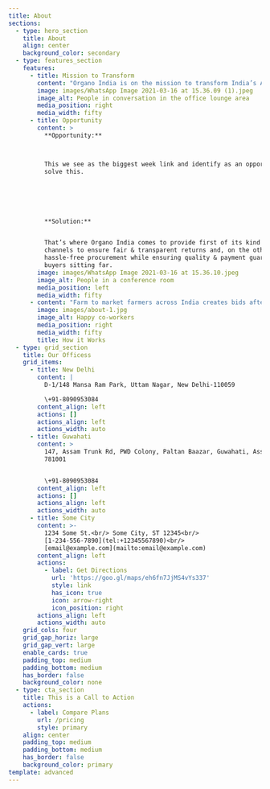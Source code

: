 ```yaml
---
title: About
sections:
  - type: hero_section
    title: About
    align: center
    background_color: secondary
  - type: features_section
    features:
      - title: Mission to Transform
        content: "Organo India is on the mission to transform India’s Agri ecosystem digitally while ensuring transparent & fair returns to farmers & hassle-free bulk buying of Agri produce for bulk buyers Across India.\n\n\n\n\nVision: Transform Agri to Highest-paying profession for all Agri stakeholders, especially farmers\n\nMission:\_ Provide Best class technology, Farmgate value addition, Create a Robust end to end supply chain.\n\n**USP: **Standardization at farm gate & hassle-free procurement\n"
        image: images/WhatsApp Image 2021-03-16 at 15.36.09 (1).jpeg
        image_alt: People in conversation in the office lounge area
        media_position: right
        media_width: fifty
      - title: Opportunity
        content: >
          **Opportunity:**



          This we see as the biggest week link and identify as an opportunity to
          solve this.






          **Solution:**


          That’s where Organo India comes to provide first of its kind formal
          channels to ensure fair & transparent returns and, on the other hand,
          hassle-free procurement while ensuring quality & payment guarantee to
          buyers sitting far.
        image: images/WhatsApp Image 2021-03-16 at 15.36.10.jpeg
        image_alt: People in a conference room
        media_position: left
        media_width: fifty
      - content: "Farm to market farmers across India creates bids after harvest on our platform, with MSP.\n\nOur team performs the quality check, ensure the quality of material and upload all info with image, COA & videos online.\n\nPotential buyers from across the nation bid on the produce\n\nFarmer get notified of the highest bid, and he can choose to accept or reject,\n\n\_if the farmer accept, the buyer notified and promoted to pay a small deposit and choose the delivery method\n\nWe bring the material to a common value addition centre for quality improvement.\n\nWe complete the supply chain and deliver material to the buyer doorstep.\n"
        image: images/about-1.jpg
        image_alt: Happy co-workers
        media_position: right
        media_width: fifty
        title: How it Works
  - type: grid_section
    title: Our Officess
    grid_items:
      - title: New Delhi
        content: |
          D-1/148 Mansa Ram Park, Uttam Nagar, New Delhi-110059

          \+91-8090953084
        content_align: left
        actions: []
        actions_align: left
        actions_width: auto
      - title: Guwahati
        content: >
          147, Assam Trunk Rd, PWD Colony, Paltan Baazar, Guwahati, Assam
          781001 


          \+91-8090953084
        content_align: left
        actions: []
        actions_align: left
        actions_width: auto
      - title: Some City
        content: >-
          1234 Some St.<br/> Some City, ST 12345<br/>
          [1-234-556-7890](tel:+12345567890)<br/>
          [email@example.com](mailto:email@example.com)
        content_align: left
        actions:
          - label: Get Directions
            url: 'https://goo.gl/maps/eh6fn7JjMS4vYs337'
            style: link
            has_icon: true
            icon: arrow-right
            icon_position: right
        actions_align: left
        actions_width: auto
    grid_cols: four
    grid_gap_horiz: large
    grid_gap_vert: large
    enable_cards: true
    padding_top: medium
    padding_bottom: medium
    has_border: false
    background_color: none
  - type: cta_section
    title: This is a Call to Action
    actions:
      - label: Compare Plans
        url: /pricing
        style: primary
    align: center
    padding_top: medium
    padding_bottom: medium
    has_border: false
    background_color: primary
template: advanced
---
```

